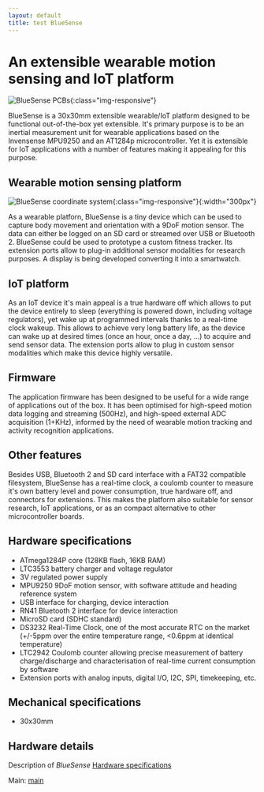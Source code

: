 ```yaml
---
layout: default
title: test BlueSense
---
```



# An extensible wearable motion sensing and IoT platform

![BlueSense PCBs](/assets/img/node_pcb.jpg){:class="img-responsive"}

BlueSense is a 30x30mm extensible wearable/IoT platform designed to be functional out-of-the-box yet extensible. 
It's primary purpose is to be an inertial measurement unit for wearable applications based on the Invensense MPU9250 and an AT1284p microcontroller. 
Yet it is extensible for IoT applications with a number of features making it appealing for this purpose.

## Wearable motion sensing platform

![BlueSense coordinate system](/assets/img/node_axes.jpg){:class="img-responsive"}{:width="300px"}

As a wearable platforn, BlueSense is a tiny device which can be used to capture body movement and orientation with a 9DoF motion sensor. The data can either be logged on an SD card or streamed over USB or Bluetooth 2. BlueSense could be used to prototype a custom fitness tracker. Its extension ports allow to plug-in additional sensor modalities for research purposes. A display is being developed converting it into a smartwatch. 

## IoT platform
As an IoT device it's main appeal is a true hardware off which allows to put the device entirely to sleep (everything is powered down, including voltage regulators), yet wake up at programmed intervals thanks to a real-time clock wakeup. This allows to achieve very long battery life, as the device can wake up at desired times (once an hour, once a day, ...) to acquire and send sensor data. The extension ports allow to plug in custom sensor modalities which make this device highly versatile.

## Firmware
The application firmware has been designed to be useful for a wide range of applications out of the box. It has been optimised for high-speed motion data logging and streaming (500Hz), and high-speed external ADC acquisition (1+KHz), informed by the need of wearable motion tracking and activity recognition applications. 

## Other features
Besides USB, Bluetooth 2 and SD card interface with a FAT32 compatible filesystem, BlueSense has a real-time clock, a coulomb counter to measure it's own battery level and power consumption, true hardware off, and connectors for extensions. This makes the platform also suitable for sensor research, IoT applications, or as an compact alternative to other microcontroller boards.

## Hardware specifications
* ATmega1284P core (128KB flash, 16KB RAM)
* LTC3553 battery charger and voltage regulator
* 3V regulated power supply 
* MPU9250 9DoF motion sensor, with software attitude and heading reference system
* USB interface for charging, device interaction
* RN41 Bluetooth 2 interface for device interaction
* MicroSD card (SDHC standard)
* DS3232 Real-Time Clock, one of the most accurate RTC on the market (+/-5ppm over the entire temperature range, <0.6ppm at identical temperature)
* LTC2942 Coulomb counter allowing precise measurement of battery charge/discharge and characterisation of real-time current consumption by software
* Extension ports with analog inputs, digital I/O, I2C, SPI, timekeeping, etc.


## Mechanical specifications
* 30x30mm

## Hardware details
<p>Description of <em>BlueSense</em> <a href="hardware">Hardware specifications</a></p>

<p>Main: <a href="main">main</a></p>
